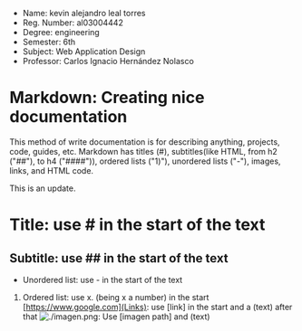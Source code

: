 - Name: kevin alejandro leal torres
- Reg. Number: al03004442
- Degree: engineering
- Semester: 6th
- Subject: Web Application Design
- Professor: Carlos Ignacio Hernández Nolasco

# Markdown: Creating nice documentation

This method of write documentation is for describing anything, projects, code, guides, etc. Markdown has titles (#), subtitles(like HTML, from h2 ("##"), to h4 ("####")), ordered lists ("1)"), unordered lists ("-"), images, links, and HTML code.


This is an update.

# Title: use # in the start of the text
## Subtitle: use ## in the start of the text
- Unordered list: use - in the start of the text
1. Ordered list: use x. (being x a number) in the start
[https://www.google.com](Links): use [link] in the start and a (text) after that
![./imagen.png](Fotos): Use [imagen path] and (text)
